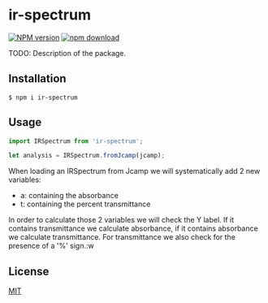 # ir-spectrum

[![NPM version][npm-image]][npm-url]
[![npm download][download-image]][download-url]

TODO: Description of the package.

## Installation

`$ npm i ir-spectrum`

## Usage

```js
import IRSpectrum from 'ir-spectrum';

let analysis = IRSpectrum.fromJcamp(jcamp);
```

When loading an IRSpectrum from Jcamp we will systematically add 2 new variables:

- a: containing the absorbance
- t: containing the percent transmittance

In order to calculate those 2 variables we will check the Y label. If it contains
transmittance we calculate absorbance, if it contains absorbance we calculate transmittance.
For transmittance we also check for the presence of a '%' sign.:w

## License

[MIT](./LICENSE)

[npm-image]: https://img.shields.io/npm/v/ir-spectrum.svg
[npm-url]: https://www.npmjs.com/package/ir-spectrum
[download-image]: https://img.shields.io/npm/dm/ir-spectrum.svg
[download-url]: https://www.npmjs.com/package/ir-spectrum
